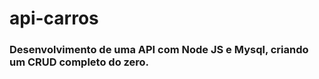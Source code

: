 # api-carros 

### Desenvolvimento de uma API com Node JS e Mysql, criando um CRUD completo do zero.
